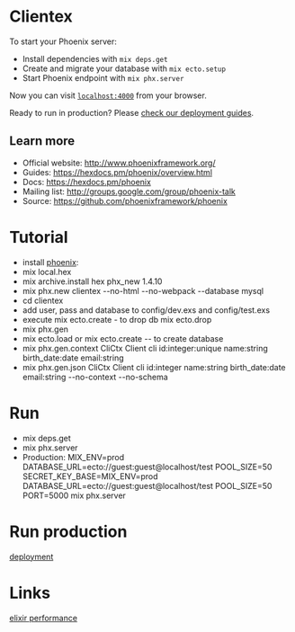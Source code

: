 # Clientex

To start your Phoenix server:

  * Install dependencies with `mix deps.get`
  * Create and migrate your database with `mix ecto.setup`
  * Start Phoenix endpoint with `mix phx.server`

Now you can visit [`localhost:4000`](http://localhost:4000) from your browser.

Ready to run in production? Please [check our deployment guides](https://hexdocs.pm/phoenix/deployment.html).

## Learn more

  * Official website: http://www.phoenixframework.org/
  * Guides: https://hexdocs.pm/phoenix/overview.html
  * Docs: https://hexdocs.pm/phoenix
  * Mailing list: http://groups.google.com/group/phoenix-talk
  * Source: https://github.com/phoenixframework/phoenix


# Tutorial

- install [phoenix](https://hexdocs.pm/phoenix/up_and_running.html):   
- mix local.hex   
- mix archive.install hex phx_new 1.4.10   
- mix phx.new clientex --no-html --no-webpack --database mysql 
- cd clientex
- add  user, pass and database to config/dev.exs and  config/test.exs
- execute mix ecto.create - to drop db mix ecto.drop
- mix phx.gen 
- mix ecto.load or  mix ecto.create  -- to create database
- mix phx.gen.context CliCtx Client cli id:integer:unique name:string birth_date:date email:string
- mix phx.gen.json CliCtx Client cli id:integer name:string birth_date:date email:string --no-context --no-schema


# Run 
- mix deps.get
- mix phx.server
- Production: 
  MIX_ENV=prod DATABASE_URL=ecto://guest:guest@localhost/test POOL_SIZE=50 SECRET_KEY_BASE=MIX_ENV=prod DATABASE_URL=ecto://guest:guest@localhost/test POOL_SIZE=50 PORT=5000 mix phx.server


# Run production
[deployment](https://hexdocs.pm/phoenix/deployment.html)


# Links
[elixir performance](https://medium.com/@ron.arts/optimizing-elixir-phoenix-performance-a50f7c92b9e4)